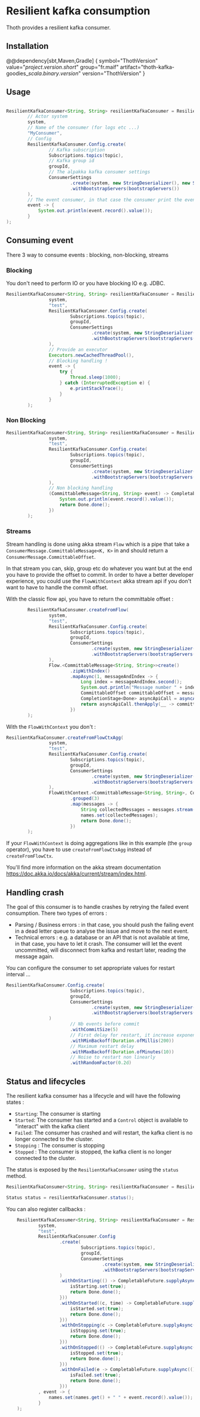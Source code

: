 # Resilient kafka consumption 

Thoth provides a resilient kafka consumer. 

## Installation 

@@dependency[sbt,Maven,Gradle] {
    symbol="ThothVersion"
    value="$project.version.short$"
    group="fr.maif" artifact="thoth-kafka-goodies_$scala.binary.version$" version="ThothVersion"
}

## Usage 

```java

ResilientKafkaConsumer<String, String> resilientKafkaConsumer = ResilientKafkaConsumer.create(
        // Actor system
        system,
        // Name of the consumer (for logs etc ...)
        "MyConsumer",
        // Config 
        ResilientKafkaConsumer.Config.create(
                // Kafka subscription 
                Subscriptions.topics(topic),
                // Kafka group id 
                groupId,
                // The alpakka kafka consumer settings  
                ConsumerSettings
                        .create(system, new StringDeserializer(), new StringDeserializer())
                        .withBootstrapServers(bootstrapServers())
        ),
        // The event consumer, in that case the consumer print the events 
        event -> {
            System.out.println(event.record().value());
        }
);
```

## Consuming event 

There 3 way to consume events : blocking, non-blocking, streams  

### Blocking 

You don't need to perform IO or you have blocking IO e.g. JDBC.  

```java
ResilientKafkaConsumer<String, String> resilientKafkaConsumer = ResilientKafkaConsumer.create(
                system,
                "test",
                ResilientKafkaConsumer.Config.create(
                        Subscriptions.topics(topic),
                        groupId,
                        ConsumerSettings
                                .create(system, new StringDeserializer(), new StringDeserializer())
                                .withBootstrapServers(bootstrapServers())
                ),
                // Provide an executor 
                Executors.newCachedThreadPool(),
                // Blocking handling ! 
                event -> {
                    try {
                        Thread.sleep(1000);
                    } catch (InterruptedException e) {
                        e.printStackTrace();
                    }
                }
        );
```

### Non Blocking 

```java
ResilientKafkaConsumer<String, String> resilientKafkaConsumer = ResilientKafkaConsumer.create(
                system,
                "test",
                ResilientKafkaConsumer.Config.create(
                        Subscriptions.topics(topic),
                        groupId,
                        ConsumerSettings
                                .create(system, new StringDeserializer(), new StringDeserializer())
                                .withBootstrapServers(bootstrapServers())
                ),
                // Non blocking handling 
                (CommittableMessage<String, String> event) -> CompletableFuture.supplyAsync(() -> {
                    System.out.println(event.record().value());
                    return Done.done();
                })
        );
```

### Streams

Stream handling is done using akka stream `Flow` which is a pipe that take a `ConsumerMessage.CommittableMessage<K, K>` in and should return a `ConsumerMessage.CommittableOffset`. 

In that stream you can, skip, group etc do whatever you want but at the end you have to provide the offset to commit. 
In order to have a better developer experience, you could use the `FlowWithContext` akka stream api if you don't want to have to handle the commit offset. 

With the classic flow api, you have to return the committable offset : 

```java
        ResilientKafkaConsumer.createFromFlow(
                system,
                "test",
                ResilientKafkaConsumer.Config.create(
                        Subscriptions.topics(topic),
                        groupId,
                        ConsumerSettings
                                .create(system, new StringDeserializer(), new StringDeserializer())
                                .withBootstrapServers(bootstrapServers())
                ),
                Flow.<CommittableMessage<String, String>>create()
                        .zipWithIndex()
                        .mapAsync(1, messageAndIndex -> {
                            Long index = messageAndIndex.second();
                            System.out.println("Message number " + index);
                            CommittableOffset committableOffset = messageAndIndex.first().committableOffset();
                            CompletionStage<Done> asyncApiCall = asyncApiCall();
                            return asyncApiCall.thenApply(__ -> committableOffset);
                        })
        );
```

With the `FlowWithContext` you don't : 

```java
ResilientKafkaConsumer.createFromFlowCtxAgg(
                system,
                "test",
                ResilientKafkaConsumer.Config.create(
                        Subscriptions.topics(topic),
                        groupId,
                        ConsumerSettings
                                .create(system, new StringDeserializer(), new StringDeserializer())
                                .withBootstrapServers(bootstrapServers())
                ),
                FlowWithContext.<CommittableMessage<String, String>, CommittableOffset>create()
                        .grouped(3)
                        .map(messages -> {
                            String collectedMessages = messages.stream().map(m -> m.record().value()).collect(Collectors.joining(" "));
                            names.set(collectedMessages);
                            return Done.done();
                        })
        );
```

If your `FlowWithContext` is doing aggregations like in this example (the `group` operator), you have to use `createFromFlowCtxAgg` instead of `createFromFlowCtx`.  

You'll find more information on the akka stream documentation https://doc.akka.io/docs/akka/current/stream/index.html. 


## Handling crash 

The goal of this consumer is to handle crashes by retrying the failed event consumption. There two types of errors :

 * Parsing / Business errors : in that case, you should push the failing event in a dead letter queue to analyse the issue and move to the next event.
 * Technical errors : e.g. a database or an API that is not available at time, in that case, you have to let it crash. 
   The consumer will let the event uncommitted, will disconnect from kafka and restart later, reading the message again.  
   
You can configure the consumer to set appropriate values for restart interval ... 

```java 
ResilientKafkaConsumer.Config.create(
                        Subscriptions.topics(topic),
                        groupId,
                        ConsumerSettings
                                .create(system, new StringDeserializer(), new StringDeserializer())
                                .withBootstrapServers(bootstrapServers())
                )
                        // Nb events before commit 
                        .withCommitSize(5)
                        // First delay for restart, it increase exponentially (200ms then 400ms then 800ms then 1600ms ...)                        
                        .withMinBackoff(Duration.ofMillis(200))
                        // Maximum restart delay
                        .withMaxBackoff(Duration.ofMinutes(10))
                        // Noise to restart non linearly 
                        .withRandomFactor(0.2d)
```


## Status and lifecycles 

The resilient kafka consumer has a lifecycle and will have the following states : 

 * `Starting`: The consumer is starting 
 * `Started`: The consumer has started and a `Control` object is available to "interact" with the kafka client   
 * `Failed`: The consumer has crashed and will restart, the kafka client is no longer connected to the cluster. 
 * `Stopping` : The consumer is stopping   
 * `Stopped` : The consumer is stopped, the kafka client is no longer connected to the cluster. 

The status is exposed by the `ResilientKafkaConsumer` using the `status` method. 

```java
ResilientKafkaConsumer<String, String> resilientKafkaConsumer = ResilientKafkaConsumer.create(...);

Status status = resilientKafkaConsumer.status();
``` 


You can also register callbacks : 

```java
    ResilientKafkaConsumer<String, String> resilientKafkaConsumer = ResilientKafkaConsumer.create(
            system,
            "test",
            ResilientKafkaConsumer.Config
                    .create(
                            Subscriptions.topics(topic),
                            groupId,
                            ConsumerSettings
                                    .create(system, new StringDeserializer(), new StringDeserializer())
                                    .withBootstrapServers(bootstrapServers())
                    )
                    .withOnStarting(() -> CompletableFuture.supplyAsync(() -> {
                        isStarting.set(true);
                        return Done.done();
                    }))
                    .withOnStarted((c, time) -> CompletableFuture.supplyAsync(() -> {
                        isStarted.set(true);
                        return Done.done();
                    }))
                    .withOnStopping(c -> CompletableFuture.supplyAsync(() -> {
                        isStopping.set(true);
                        return Done.done();
                    }))
                    .withOnStopped(() -> CompletableFuture.supplyAsync(() -> {
                        isStopped.set(true);
                        return Done.done();
                    }))
                    .withOnFailed(e -> CompletableFuture.supplyAsync(() -> {
                        isFailed.set(true);
                        return Done.done();
                    }))
            , event -> {
                names.set(names.get() + " " + event.record().value());
            }
    );
```